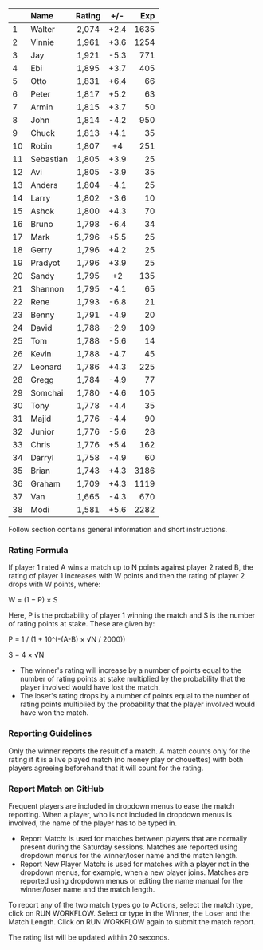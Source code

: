 | |Name|Rating|+/-|Exp|
|-|:---|:----:|:-:|--:|
|1|Walter|2,074|+2.4|1635|
|2|Vinnie|1,961|+3.6|1254|
|3|Jay|1,921|-5.3|771|
|4|Ebi|1,895|+3.7|405|
|5|Otto|1,831|+6.4|66|
|6|Peter|1,817|+5.2|63|
|7|Armin|1,815|+3.7|50|
|8|John|1,814|-4.2|950|
|9|Chuck|1,813|+4.1|35|
|10|Robin|1,807|+4|251|
|11|Sebastian|1,805|+3.9|25|
|12|Avi|1,805|-3.9|35|
|13|Anders|1,804|-4.1|25|
|14|Larry|1,802|-3.6|10|
|15|Ashok|1,800|+4.3|70|
|16|Bruno|1,798|-6.4|34|
|17|Mark|1,796|+5.5|25|
|18|Gerry|1,796|+4.2|25|
|19|Pradyot|1,796|+3.9|25|
|20|Sandy|1,795|+2|135|
|21|Shannon|1,795|-4.1|65|
|22|Rene|1,793|-6.8|21|
|23|Benny|1,791|-4.9|20|
|24|David|1,788|-2.9|109|
|25|Tom|1,788|-5.6|14|
|26|Kevin|1,788|-4.7|45|
|27|Leonard|1,786|+4.3|225|
|28|Gregg|1,784|-4.9|77|
|29|Somchai|1,780|-4.6|105|
|30|Tony|1,778|-4.4|35|
|31|Majid|1,776|-4.4|90|
|32|Junior|1,776|-5.6|28|
|33|Chris|1,776|+5.4|162|
|34|Darryl|1,758|-4.9|60|
|35|Brian|1,743|+4.3|3186|
|36|Graham|1,709|+4.3|1119|
|37|Van|1,665|-4.3|670|
|38|Modi|1,581|+5.6|2282|


Follow section contains general information and short instructions.

### Rating Formula

If player 1 rated A wins a match up to N points against player 2 rated B, the rating of player 1 increases with W points and then the rating of player 2 drops with W points, where:

W = (1 − P) × S

Here, P is the probability of player 1 winning the match and S is the number of rating points at stake. These are given by:

P = 1 / (1 + 10^(-(A-B) × √N / 2000))

S = 4 × √N

- The winner's rating will increase by a number of points equal to the number of rating points at stake multiplied by the probability that the player involved would have lost the match.
- The loser's rating drops by a number of points equal to the number of rating points multiplied by the probability that the player involved would have won the match.

### Reporting Guidelines

Only the winner reports the result of a match.
A match counts only for the rating if it is a live played match (no money play or chouettes)
with both players agreeing beforehand that it will count for the rating.


### Report Match on GitHub

Frequent players are included in dropdown menus to ease the match reporting.
When a player, who is not included in dropdown menus is involved, the name of the player has to be typed in.

- Report Match:  is used for matches between players that are normally present during the Saturday sessions.
  Matches are reported using dropdown menus for the winner/loser name and the match length.
- Report New Player Match:  is used for matches with a player not in the dropdown menus, for example, when a new player joins.
  Matches are reported using dropdown menus or editing the name manual for the winner/loser name and the match length.

To report any of the two match types go to Actions, select the match type, click on RUN WORKFLOW.
Select or type in the Winner, the Loser and the Match Length.
Click on RUN WORKFLOW again to submit the match report.

The rating list will be updated within 20 seconds.
